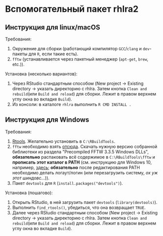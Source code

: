 # Вспомогательный пакет rhlra2

## Инструкция для linux/macOS

Требования:
1. Окружение для сборки (работающий компилятор `GCC`/`clang` и `dev`-пакеты для `R`, если такие есть).
2. `fftw` (устанавливается через пакетный менеджер (`apt-get`, `brew`, etc.)).

Установка (несколько вариантов):
1. Через RStudio стандартным способом (New project -> Existing directory -> указать директорию с rhlra. Затем кнопка `Clean and rebuild`(или `Build and reload`) для сборки. Лежит в правом верхнем углу окна во вкладке `Build`).
2. Из консоли: в каталоге `rhlra` выполнить `R CMD INSTALL .`

## Инструкция для Windows

Требования:
1. [Rtools](https://cran.r-project.org/bin/windows/Rtools/). Желательно установить в `C:\RBuildTools`. 
2. `fftw` необходимо взять [отсюда](http://www.fftw.org/install/windows.html). Скачать нужную версию собранной библиотеки из раздела "Precompiled FFTW 3.3.5 Windows DLLs", **обязательно** распаковать всё содержимое в `C:\RBuildTools\fftw` и **прописать этот каталог в PATH** (см. инструкцию для Windows 10, например, [здесь](https://superuser.com/questions/949560/how-do-i-set-system-environment-variables-in-windows-10); **обязательно** после редактирования PATH необходимо делать логаут/логин (или перезагрузить систему, _ох уж этот шиндовс..._)).
3. Пакет `devtools` для `R` (`install.packages("devtools")`).

Установка (пошагово):
1. Открыть RStudio, в ней загрузить пакет `devtools` (`library(devtools)`).
2. Выполнить `find_rtools()`, убедиться, что она возвращает `TRUE`.
3. Далее через RStudio стандартным способом (New project -> Existing directory -> указать директорию с rhlra. Затем кнопка `Clean and rebuild`(или `Build and reload`) для сборки. Лежит в правом верхнем углу окна во вкладке `Build`).